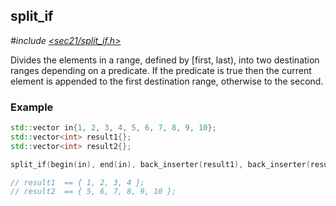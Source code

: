 ## split_if<span id="split_if"></span>

*#include [<sec21/split_if.h>](include/sec21/split_if.h)*

Divides the elements in a range, defined by [first, last), into two destination ranges depending on a predicate. If the predicate is true then the current element is appended to the first destination range, otherwise to the second.

### Example
```c++
std::vector in{1, 2, 3, 4, 5, 6, 7, 8, 9, 10};
std::vector<int> result1{};
std::vector<int> result2{};

split_if(begin(in), end(in), back_inserter(result1), back_inserter(result2), [](auto i) { return i < 5; });

// result1  == { 1, 2, 3, 4 }; 
// result2  == { 5, 6, 7, 8, 9, 10 }; 
```

